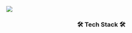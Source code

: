 <!--헤더 부분-->
<img src="https://capsule-render.vercel.app/api?type=waving&color=A3DCBE&height=300&section=header&fontSize=50&fontColor=FFFFFF&text=YuJeong%20Kim&fontAlignY=50&fontAlign=80&desc=Github&descAlignY=40&descAlign=80" />

<!--기술스택 부분-->
<h3 align="center">🛠 Tech Stack 🛠</h3>
